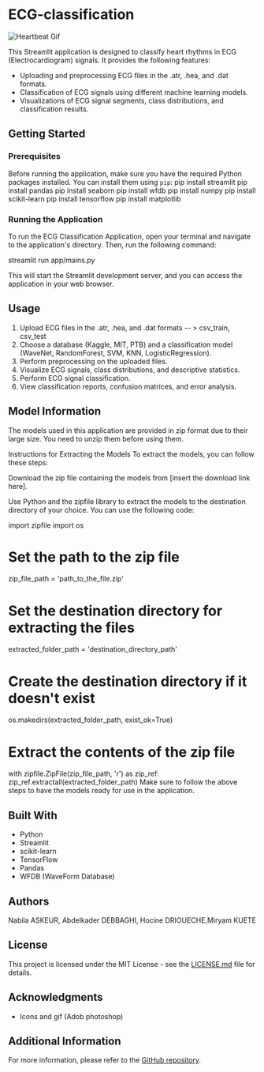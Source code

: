 # ECG-classification

![Heartbeat Gif](https://github.com/askeur/ECG-classification)

This Streamlit application is designed to classify heart rhythms in ECG (Electrocardiogram) signals. It provides the following features:

- Uploading and preprocessing ECG files in the .atr, .hea, and .dat formats.
- Classification of ECG signals using different machine learning models.
- Visualizations of ECG signal segments, class distributions, and classification results.

## Getting Started

### Prerequisites

Before running the application, make sure you have the required Python packages installed. You can install them using `pip`:
pip install streamlit
pip install pandas
pip install seaborn
pip install wfdb
pip install numpy
pip install scikit-learn
pip install tensorflow
pip install matplotlib



### Running the Application

To run the ECG Classification Application, open your terminal and navigate to the application's directory. Then, run the following command:

streamlit run app/mains.py  


This will start the Streamlit development server, and you can access the application in your web browser.

## Usage

1. Upload ECG files in the .atr, .hea, and .dat formats -- > csv_train, csv_test
2. Choose a database (Kaggle, MIT, PTB) and a classification model (WaveNet, RandomForest, SVM, KNN, LogisticRegression).
3. Perform preprocessing on the uploaded files.
4. Visualize ECG signals, class distributions, and descriptive statistics.
5. Perform ECG signal classification.
6. View classification reports, confusion matrices, and error analysis.

## Model Information
The models used in this application are provided in zip format due to their large size. You need to unzip them before using them.

Instructions for Extracting the Models
To extract the models, you can follow these steps:

Download the zip file containing the models from [insert the download link here].

Use Python and the zipfile library to extract the models to the destination directory of your choice. You can use the following code:

import zipfile
import os

# Set the path to the zip file
zip_file_path = 'path_to_the_file.zip'

# Set the destination directory for extracting the files
extracted_folder_path = 'destination_directory_path'

# Create the destination directory if it doesn't exist
os.makedirs(extracted_folder_path, exist_ok=True)

# Extract the contents of the zip file
with zipfile.ZipFile(zip_file_path, 'r') as zip_ref:
    zip_ref.extractall(extracted_folder_path)
Make sure to follow the above steps to have the models ready for use in the application.

## Built With

- Python
- Streamlit
- scikit-learn
- TensorFlow
- Pandas
- WFDB (WaveForm Database)

## Authors

 Nabila ASKEUR, Abdelkader DEBBAGHI, Hocine DRIOUECHE,Miryam KUETE

## License

This project is licensed under the MIT License - see the [LICENSE.md](LICENSE.md) file for details.

## Acknowledgments

- Icons and gif (Adob photoshop)  

## Additional Information

For more information, please refer to the [GitHub repository](https://github.com/askeur/ECG-classification).




